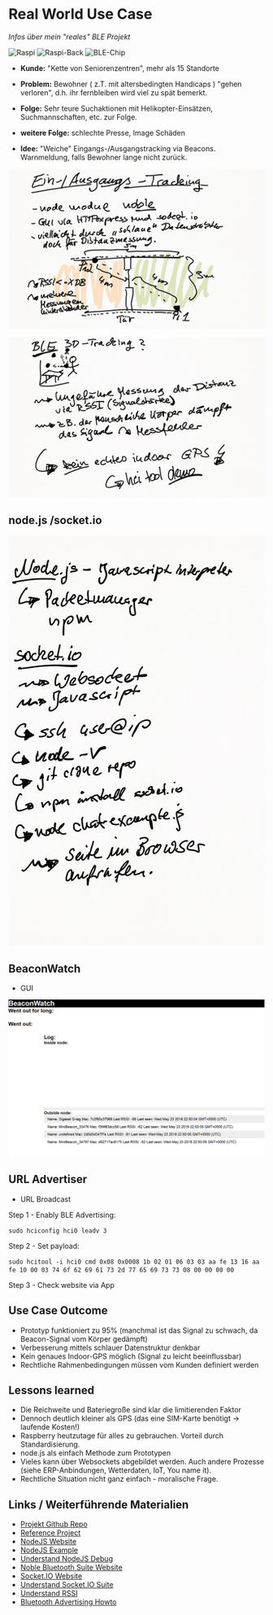 # Real World Use Case 

_Infos über mein "reales" BLE Projekt_

![Raspi](https://upload.wikimedia.org/wikipedia/commons/3/31/Raspberry_Pi_2_Model_B_v1.1_top_new_%28bg_cut_out%29.jpg)
![Raspi-Back](http://raspi.tv/wp-content/uploads/2016/02/Pi3B-underside-wifi_700.jpg)
![BLE-Chip](http://www.wirelesshack.org/wp-content/uploads/2016/03/Raspberry-Pi-3-Overview-WiFi-and-Bluetooth-chip.jpg)

* __Kunde:__ "Kette von Seniorenzentren", mehr als 15 Standorte

* __Problem:__ Bewohner ( z.T. mit altersbedingten Handicaps ) "gehen verloren", d.h. ihr fernbleiben wird viel zu spät bemerkt.

* __Folge:__ Sehr teure Suchaktionen mit Helikopter-Einsätzen, Suchmannschaften, etc. zur Folge.

* __weitere Folge:__ schlechte Presse, Image Schäden

* __Idee:__ "Weiche" Eingangs-/Ausgangstracking via Beacons. Warnmeldung, falls Bewohner lange nicht zurück.

![Beacon-Tracking 1](Bilder/3_Real-World-Projekt.png)

![Beacon-Tracking 2](Bilder/4_Outcome-Projekt.png)

## node.js /socket.io

![Beacon-Tracking-Outcome](Bilder/5_Handson_Node.png)

## BeaconWatch

* GUI

![BeaconWatch](Bilder/5_BeaconWatch.PNG)

## URL Advertiser

* URL Broadcast

Step 1 - Enably BLE Advertising:
```
sudo hciconfig hci0 leadv 3
```

Step 2 - Set payload:
```
sudo hcitool -i hci0 cmd 0x08 0x0008 1b 02 01 06 03 03 aa fe 13 16 aa fe 10 00 03 74 6f 62 69 61 73 2d 77 65 69 73 73 08 00 00 00 00
```

Step 3 - Check website via App

## Use Case Outcome

* Prototyp funktioniert zu 95% (manchmal ist das Signal zu schwach, da Beacon-Signal vom Körper gedämpft)
* Verbesserung mittels schlauer Datenstruktur denkbar
* Kein genaues Indoor-GPS möglich (Signal zu leicht beeinflussbar)
* Rechtliche Rahmenbedingungen müssen vom Kunden definiert werden

## Lessons learned

* Die Reichweite und Bateriegroße sind klar die limitierenden Faktor
* Dennoch deutlich kleiner als GPS (das eine SIM-Karte benötigt -> laufende Kosten!)
* Raspberry heutzutage für alles zu gebrauchen. Vorteil durch Standardisierung.
* node.js als einfach Methode zum Prototypen
* Vieles kann über Websockets abgebildet werden. Auch andere Prozesse (siehe ERP-Anbindungen, Wetterdaten, IoT, You name it).
* Rechtliche Situation nicht ganz einfach - moralische Frage.

## Links / Weiterführende Materialien

* [Projekt Github Repo](https://github.com/tobiasweede/BeaconWatch)
* [Reference Project](https://blog.truthlabs.com/beacon-tracking-with-node-js-and-raspberry-pi-794afa880318)
* [NodeJS Website](https://nodejs.org/)
* [NodeJS Example](https://www.nodebeginner.org/#hello-world)
* [Understand NodeJS Debug](https://www.npmjs.com/package/debug)
* [Noble Bluetooth Suite Website](https://github.com/sandeepmistry/noble)
* [Socket.IO Website](https://socket.io/)
* [Understand Socket.IO Suite](http://www.programwitherik.com/socket-io-tutorial-with-node-js-and-express/)
* [Understand RSSI](https://blog.bluetooth.com/proximity-and-rssi/)
* [Bluetooth Advertising Howto](https://webgazer.org/update/tutorial/2016/03/16/raspberrypi-eddystone-url.html)
